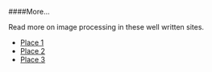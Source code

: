 ####More...

Read more on image processing in these well written sites.

* [Place 1](link-somehwere)
* [Place 2](link-somehwere)
* [Place 3](link-somehwere)

